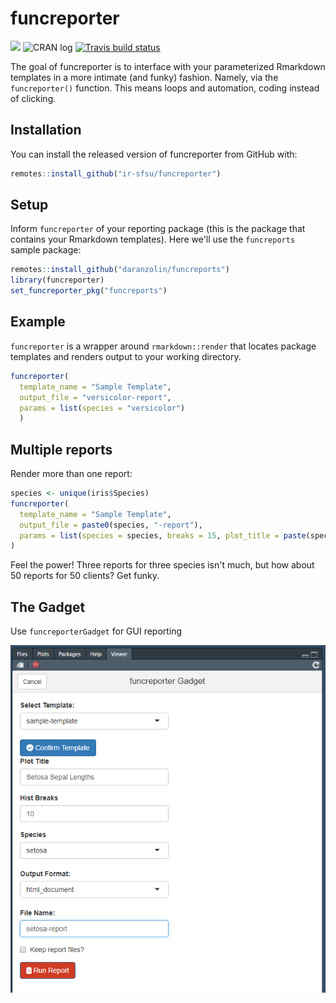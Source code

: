 # funcreporter

<!-- badges: start -->
![](https://camo.githubusercontent.com/ea6e0ff99602c3563e3dd684abf60b30edceaeef/68747470733a2f2f696d672e736869656c64732e696f2f62616467652f6c6966656379636c652d6578706572696d656e74616c2d6f72616e67652e737667)
![CRAN log](http://www.r-pkg.org/badges/version/funcreporter)
[![Travis build status](https://travis-ci.org/daranzolin/funcreporter.svg?branch=master)](https://travis-ci.org/daranzolin/funcreporter)
<!-- badges: end -->

The goal of funcreporter is to interface with your parameterized Rmarkdown templates in a more intimate (and funky) fashion. Namely, via the `funcreporter()` function. This means loops and automation, coding instead of clicking.

## Installation

You can install the released version of funcreporter from GitHub with:

``` r
remotes::install_github("ir-sfsu/funcreporter")
```

## Setup

Inform `funcreporter` of your reporting package (this is the package that contains your Rmarkdown templates). Here we'll use the `funcreports` sample package:

``` r
remotes::install_github("daranzolin/funcreports")
library(funcreporter)
set_funcreporter_pkg("funcreports")
```

## Example

`funcreporter` is a wrapper around `rmarkdown::render` that locates package templates and renders output to your working directory.

``` r
funcreporter(
  template_name = "Sample Template", 
  output_file = "versicolor-report",
  params = list(species = "versicolor")
  )
```

## Multiple reports

Render more than one report:

``` r
species <- unique(iris$Species)
funcreporter(
  template_name = "Sample Template",
  output_file = paste0(species, "-report"),
  params = list(species = species, breaks = 15, plot_title = paste(species, "Distribution"))
)
```

Feel the power! Three reports for three species isn't much, but how about 50 reports for 50 clients? Get funky.

## The Gadget

Use `funcreporterGadget` for GUI reporting

![](inst/funcreporterGadget.png)
